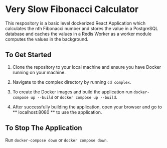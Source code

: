 # Very Slow Fibonacci Calculator

This respository is a basic level dockerized React Application which calculates the nth Fibonacci number
and stores the value in a PostgreSQL database and caches the values in a Redis Worker as a worker module
computes the values in the background.

## To Get Started

1. Clone the repository to your local machine and ensure you have Docker running on your machine. 

2. Navigate to the complex directory by running `cd complex`.

3. To create the Docker images and build the application run `docker-compose up --build` or `docker compose up --build`.

4. After successfully building the application, open your browser and go to ** localhost:8080 ** to use the application.


## To Stop The Application 

Run `docker-compose down` or `docker compose down`.